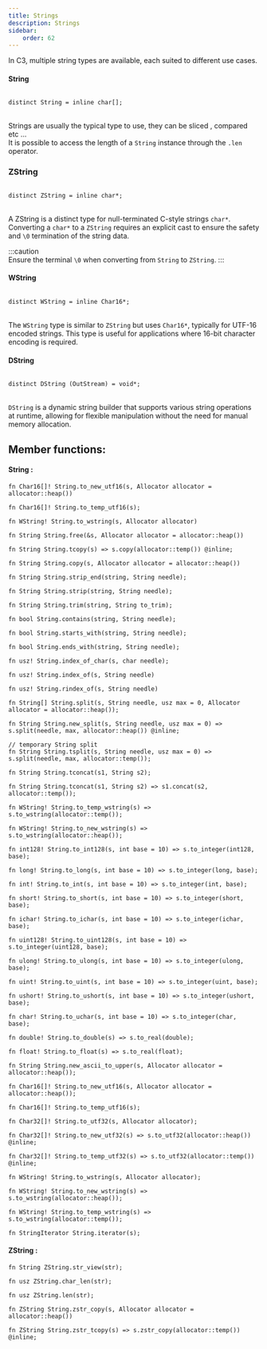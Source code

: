 ```yaml
---
title: Strings
description: Strings
sidebar:
    order: 62
---
```

In C3, multiple string types are available, each suited to different use cases.

#### String

```c3

distinct String = inline char[];

```
\
Strings are usually the typical type to use, they can be sliced , compared etc ... \
It is possible to access the length of a `String` instance through the  ` .len  `  operator.


### ZString

```c3

distinct ZString = inline char*;
```

\
A ZString is a distinct type for null-terminated C-style strings ` char* `. Converting a ` char* ` to a ` ZString ` requires an explicit cast to ensure the safety and `\0` termination of the string data.

:::caution  
Ensure the terminal `\0` when converting from `String` to `ZString`.
:::

#### WString

```c3

distinct WString = inline Char16*;
```

\
The `WString` type is similar to `ZString` but uses `Char16*`, typically for UTF-16 encoded strings. This type is useful for applications where 16-bit character encoding is required.

#### DString

```c3

distinct DString (OutStream) = void*;
```

\
`DString` is a dynamic string builder that supports various string operations at runtime, allowing for flexible manipulation without the need for manual memory allocation.

## Member functions:

#### String :

```c3
fn Char16[]! String.to_new_utf16(s, Allocator allocator = allocator::heap())
```

```c3
fn Char16[]! String.to_temp_utf16(s);
```

```c3
fn WString! String.to_wstring(s, Allocator allocator)
```

```c3 implementation
fn String String.free(&s, Allocator allocator = allocator::heap())
```

```c3 implementation
fn String String.tcopy(s) => s.copy(allocator::temp()) @inline;
```

```c3 implementation
fn String String.copy(s, Allocator allocator = allocator::heap())
```

```c3 implementation
fn String String.strip_end(string, String needle);
```

```c3 implementation
fn String String.strip(string, String needle);
```

```c3 implementation
fn String String.trim(string, String to_trim);
```

```c3 implementation
fn bool String.contains(string, String needle);
```

```c3 implementation
fn bool String.starts_with(string, String needle);
```

```c3 implementation
fn bool String.ends_with(string, String needle);
```
```c3 implementation
fn usz! String.index_of_char(s, char needle);
```

```c3 implementation
fn usz! String.index_of(s, String needle)
```

```c3
fn usz! String.rindex_of(s, String needle)
```

```c3 implementation
fn String[] String.split(s, String needle, usz max = 0, Allocator allocator = allocator::heap());
```

```c3 implementation
fn String String.new_split(s, String needle, usz max = 0) => s.split(needle, max, allocator::heap()) @inline;
```

```c3 implementation
// temporary String split
fn String String.tsplit(s, String needle, usz max = 0) => s.split(needle, max, allocator::temp());
```

```c3 implementation
fn String String.tconcat(s1, String s2);
```

```c3 implementation
fn String String.tconcat(s1, String s2) => s1.concat(s2, allocator::temp());
```
```c3 implementation
fn WString! String.to_temp_wstring(s) => s.to_wstring(allocator::temp());
```
```c3 implementation
fn WString! String.to_new_wstring(s) => s.to_wstring(allocator::heap());
```
```c3 implementation
fn int128! String.to_int128(s, int base = 10) => s.to_integer(int128, base);
```
```c3 implementation
fn long! String.to_long(s, int base = 10) => s.to_integer(long, base);
```
```c3 implementation
fn int! String.to_int(s, int base = 10) => s.to_integer(int, base);
```
```c3 implementation
fn short! String.to_short(s, int base = 10) => s.to_integer(short, base);
```
```c3 implementation
fn ichar! String.to_ichar(s, int base = 10) => s.to_integer(ichar, base);
```
```c3 implementation
fn uint128! String.to_uint128(s, int base = 10) => s.to_integer(uint128, base);
```
```c3 implementation
fn ulong! String.to_ulong(s, int base = 10) => s.to_integer(ulong, base);
```
```c3 implementation
fn uint! String.to_uint(s, int base = 10) => s.to_integer(uint, base);
```
```c3 implementation
fn ushort! String.to_ushort(s, int base = 10) => s.to_integer(ushort, base);
```
```c3 implementation
fn char! String.to_uchar(s, int base = 10) => s.to_integer(char, base);
```
```c3 implementation
fn double! String.to_double(s) => s.to_real(double);
```
```c3 implementation
fn float! String.to_float(s) => s.to_real(float);
```
```c3 implementation
fn String String.new_ascii_to_upper(s, Allocator allocator = allocator::heap());
```

```c3 implementation
fn Char16[]! String.to_new_utf16(s, Allocator allocator = allocator::heap());
```

```c3 implementation
fn Char16[]! String.to_temp_utf16(s);
```

```c3 implementation
fn Char32[]! String.to_utf32(s, Allocator allocator);
```

```c3 implementation
fn Char32[]! String.to_new_utf32(s) => s.to_utf32(allocator::heap()) @inline;
```

```c3 implementation
fn Char32[]! String.to_temp_utf32(s) => s.to_utf32(allocator::temp()) @inline;
```

```c3 implementation
fn WString! String.to_wstring(s, Allocator allocator);
```

```c3
fn WString! String.to_new_wstring(s) => s.to_wstring(allocator::heap());
```
```c3
fn WString! String.to_temp_wstring(s) => s.to_wstring(allocator::temp());
```
```c3
fn StringIterator String.iterator(s);
```

#### ZString :

```c3 implementation
fn String ZString.str_view(str);
```

```c3 implementation
fn usz ZString.char_len(str);
```

```c3 implementation
fn usz ZString.len(str);

```
```c3 implementation
fn ZString String.zstr_copy(s, Allocator allocator = allocator::heap())
```
```c3 implementation
fn ZString String.zstr_tcopy(s) => s.zstr_copy(allocator::temp()) @inline;
```
